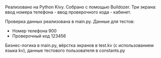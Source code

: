 <p>Реализовано на Python Kivy. Собрано с помощью Buildozer. Три экрана: ввод номера телефона - ввод проверочного кода - кабинет.</p>

<p>Проверка данных реализована в main.py. Данные для тестов:
  <ul>
    <li>Номер телефона 900</li>
    <li>Проверочный код 123456</li>
  </ul>
</p>

<p>Бизнес-логика в main.py, вёрстка экранов в test.kv (с использованием языка kv), данные тестового пользователя в constants.py</p>
